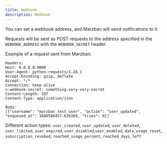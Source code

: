 ```yaml
---
title: Webhook
description: Webhook
---
```


You can set a webhook address, and Marzban will send notifications to it.

Requests will be sent as POST requests to the address specified in the `WEBHOOK_ADDRESS` with the `WEBHOOK_SECRET` header.

Example of a request sent from Marzban:

```http
Headers:
Host: 0.0.0.0:9000
User-Agent: python-requests/2.28.1
Accept-Encoding: gzip, deflate
Accept: */*
Connection: keep-alive
x-webhook-secret: something-very-very-secret
Content-Length: 107
Content-Type: application/json

Body:
[{"username": "marzban_test_user", "action": "user_updated", "enqueued_at": 1680506457.636369, "tries": 0}]
```
Different action types: `user_created`, `user_updated`, `user_deleted`, `user_limited`, `user_expired`, `user_disabled`,`user_enabled`, `data_usage_reset`, `subscription_revoked`, `reached_usage_percent`, `reached_days_left`
